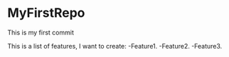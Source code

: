 # MyFirstRepo

This is my first commit

This is a list of features, I want to create:
-Feature1.
-Feature2.
-Feature3.
